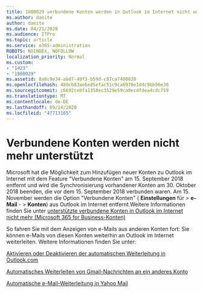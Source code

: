 ```yaml
---
title: 1800029 verbundene Konten werden in Outlook im Internet nicht unterstützt
ms.author: daeite
author: daeite
ms.date: 04/21/2020
ms.audience: ITPro
ms.topic: article
ms.service: o365-administration
ROBOTS: NOINDEX, NOFOLLOW
localization_priority: Normal
ms.custom:
- "1423"
- "1800029"
ms.assetid: 8a8c9e34-abd7-40f3-b59d-c87ca7400020
ms.openlocfilehash: 480cb83aebe85efac51c9ca8970e1ddc9bb96e30
ms.sourcegitcommit: c6692ce0fa1358ec3529e59ca0ecdfdea4cdc759
ms.translationtype: MT
ms.contentlocale: de-DE
ms.lasthandoff: 09/14/2020
ms.locfileid: "47713165"
---
```

# <a name="connected-accounts-are-no-longer-supported"></a>Verbundene Konten werden nicht mehr unterstützt

Microsoft hat die Möglichkeit zum Hinzufügen neuer Konten zu Outlook im Internet mit dem Feature "Verbundene Konten" am 15. September 2018 entfernt und wird die Synchronisierung vorhandener Konten am 30. Oktober 2018 beenden, die vor dem 15. September 2018 verbunden waren. Am 15. November werden die Option "Verbundene Konten" ( **Einstellungen** für \> **e-Mail** - \> **Konten**) aus Outlook im Internet entfernt.Weitere Informationen finden Sie unter [unterstützte verbundene Konten in Outlook im Internet nicht mehr (Microsoft 365 for Business-Konten)](https://support.office.com/article/Connected-accounts-is-no-longer-supported-in-Outlook-on-the-web-Office-365-for-business-accounts-5cc526bf-e928-4a99-8b9f-5e089df7d887)
  
So fahren Sie mit dem Anzeigen von e-Mails aus anderen Konten fort: Sie können e-Mails von diesen Konten weiterhin an Outlook im Internet weiterleiten. Weitere Informationen finden Sie unter:
  
[Aktivieren oder Deaktivieren der automatischen Weiterleitung in Outlook.com](https://go.microsoft.com/fwlink/?linkid=2038346)
  
[Automatisches Weiterleiten von Gmail-Nachrichten an ein anderes Konto](https://aka.ms/forward-gmail-messages)
  
[Automatische e-Mail-Weiterleitung in Yahoo Mail](https://aka.ms/yahoo-email-forwarding)
  